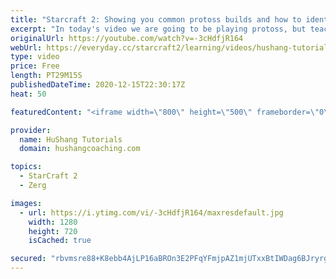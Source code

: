 ```yaml
---
title: "Starcraft 2: Showing you common protoss builds and how to identify them"
excerpt: "In today's video we are going to be playing protoss, but teaching zerg! You might pick up on a few things if you're protoss as well but the goal is to teach zerg players what to look for when they're playing and how to identify certain protoss builds  Starcraft 2: Showing you common protoss builds and"
originalUrl: https://youtube.com/watch?v=-3cHdfjR164
webUrl: https://everyday.cc/starcraft2/learning/videos/hushang-tutorials-starcraft-2-showing-you-common-protoss-builds-and-how-to-identify-them/
type: video
price: Free
length: PT29M15S
publishedDateTime: 2020-12-15T22:30:17Z
heat: 50

featuredContent: "<iframe width=\"800\" height=\"500\" frameborder=\"0\" src=\"https://www.youtube.com/embed/-3cHdfjR164\" allow=\"accelerometer; autoplay; encrypted-media; gyroscope; picture-in-picture\" allowfullscreen></iframe>"

provider:
  name: HuShang Tutorials
  domain: hushangcoaching.com

topics:
  - StarCraft 2
  - Zerg

images:
  - url: https://i.ytimg.com/vi/-3cHdfjR164/maxresdefault.jpg
    width: 1280
    height: 720
    isCached: true

secured: "rbvmsre88+K8ebb4AjLP16aBROn3E2PFqYFmjpAZ1mjUTxxBtIWDag6BJryrgu+IBFL8D6RbXfJOpMWGeESXUxXRFbS9kgcBZGB9Y4+NWsE/cbHBk1RAgdp9y6jF/SDRBc1KJ52aJNxgyG7bKRYpcLnOX9U4nMAuB8a0xZ30hc9zXNLK2wuk5Tk2PO6CdBY6wPOnz7cBfvL0bbcX4BjvUX7QxLM0/Ftp6C0I4pePmDab4Y6NIW3xyJgsDaGsuIqN6E82NfRBZF4LYaKYShBuLjTOdmKhARhQuW+vxrvWGOmrGiiITC2q08mQuUIHrS0c6JcthjbsCxuNY9ScTK7p8anGJlkpvOFD4i1/+qHNxRhJIgfLC3C0i1BckJc8qCdu9q2LAu6NKqx/+JxeiLgFJ4BPNORVs91gy4DHwPtJYFE=;o7nk7CaXBitr3lUObQoN8A=="
---
```


